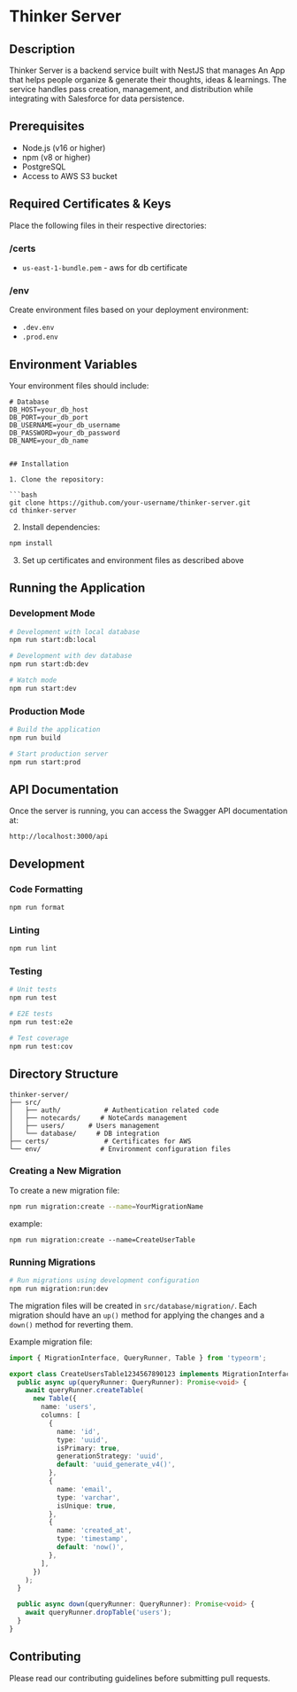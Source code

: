 # Thinker Server

## Description

Thinker Server is a backend service built with NestJS that manages An App that helps people organize & generate their thoughts, ideas & learnings. The service handles pass creation, management, and distribution while integrating with Salesforce for data persistence.

## Prerequisites

- Node.js (v16 or higher)
- npm (v8 or higher)
- PostgreSQL
- Access to AWS S3 bucket

## Required Certificates & Keys

Place the following files in their respective directories:

### /certs

- `us-east-1-bundle.pem` - aws for db certificate

### /env

Create environment files based on your deployment environment:

- `.dev.env`
- `.prod.env`

## Environment Variables

Your environment files should include:

````env
# Database
DB_HOST=your_db_host
DB_PORT=your_db_port
DB_USERNAME=your_db_username
DB_PASSWORD=your_db_password
DB_NAME=your_db_name


## Installation

1. Clone the repository:

```bash
git clone https://github.com/your-username/thinker-server.git
cd thinker-server
````

2. Install dependencies:

```bash
npm install
```

3. Set up certificates and environment files as described above

## Running the Application

### Development Mode

```bash
# Development with local database
npm run start:db:local

# Development with dev database
npm run start:db:dev

# Watch mode
npm run start:dev
```

### Production Mode

```bash
# Build the application
npm run build

# Start production server
npm run start:prod
```

## API Documentation

Once the server is running, you can access the Swagger API documentation at:

```
http://localhost:3000/api
```

## Development

### Code Formatting

```bash
npm run format
```

### Linting

```bash
npm run lint
```

### Testing

```bash
# Unit tests
npm run test

# E2E tests
npm run test:e2e

# Test coverage
npm run test:cov
```

## Directory Structure

```
thinker-server/
├── src/
│   ├── auth/           # Authentication related code
│   ├── notecards/     # NoteCards management
│   ├── users/      # Users management
│   └── database/     # DB integration
├── certs/              # Certificates for AWS
└── env/               # Environment configuration files
```

### Creating a New Migration

To create a new migration file:

```bash
npm run migration:create --name=YourMigrationName
```

example:

```
npm run migration:create --name=CreateUserTable
```

### Running Migrations

```bash
# Run migrations using development configuration
npm run migration:run:dev
```

The migration files will be created in `src/database/migration/`. Each migration should have an `up()` method for applying the changes and a `down()` method for reverting them.

Example migration file:

```typescript
import { MigrationInterface, QueryRunner, Table } from 'typeorm';

export class CreateUsersTable1234567890123 implements MigrationInterface {
  public async up(queryRunner: QueryRunner): Promise<void> {
    await queryRunner.createTable(
      new Table({
        name: 'users',
        columns: [
          {
            name: 'id',
            type: 'uuid',
            isPrimary: true,
            generationStrategy: 'uuid',
            default: 'uuid_generate_v4()',
          },
          {
            name: 'email',
            type: 'varchar',
            isUnique: true,
          },
          {
            name: 'created_at',
            type: 'timestamp',
            default: 'now()',
          },
        ],
      })
    );
  }

  public async down(queryRunner: QueryRunner): Promise<void> {
    await queryRunner.dropTable('users');
  }
}
```

## Contributing

Please read our contributing guidelines before submitting pull requests.
